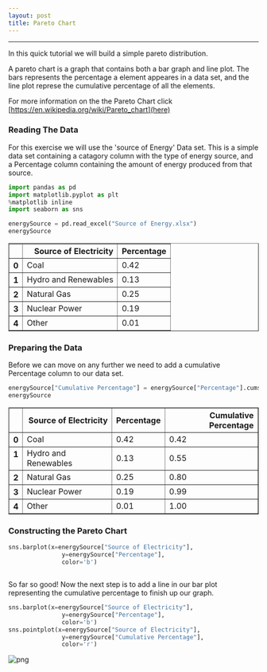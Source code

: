 ```yaml
---
layout: post
title: Pareto Chart
---
```


------
In this quick tutorial we will build a simple pareto distribution.

A pareto chart is a graph that contains both a bar graph and line plot. The bars represents the percentage a element appeares in a data set, and the line plot represe the cumulative percentage of all the elements.

For more information on the the Pareto Chart click [https://en.wikipedia.org/wiki/Pareto_chart](here)

### Reading The Data
For this exercise we will use the 'source of Energy' Data set. This is a simple data set containing a catagory column with the type of energy source, and a Percentage column containing the amount of energy produced from that source.


```python
import pandas as pd
import matplotlib.pyplot as plt
%matplotlib inline
import seaborn as sns
```


```python
energySource = pd.read_excel("Source of Energy.xlsx")
energySource
```




<div>
<style>
    .dataframe thead tr:only-child th {
        text-align: right;
    }

    .dataframe thead th {
        text-align: left;
    }

    .dataframe tbody tr th {
        vertical-align: top;
    }
</style>
<table border="1" class="dataframe">
  <thead>
    <tr style="text-align: right;">
      <th></th>
      <th>Source of Electricity</th>
      <th>Percentage</th>
    </tr>
  </thead>
  <tbody>
    <tr>
      <th>0</th>
      <td>Coal</td>
      <td>0.42</td>
    </tr>
    <tr>
      <th>1</th>
      <td>Hydro and Renewables</td>
      <td>0.13</td>
    </tr>
    <tr>
      <th>2</th>
      <td>Natural Gas</td>
      <td>0.25</td>
    </tr>
    <tr>
      <th>3</th>
      <td>Nuclear Power</td>
      <td>0.19</td>
    </tr>
    <tr>
      <th>4</th>
      <td>Other</td>
      <td>0.01</td>
    </tr>
  </tbody>
</table>
</div>



### Preparing the Data
Before we can move on any further we need to add a cumulative Percentage column to our data set.


```python
energySource["Cumulative Percentage"] = energySource["Percentage"].cumsum()
energySource
```




<div>
<style>
    .dataframe thead tr:only-child th {
        text-align: right;
    }

    .dataframe thead th {
        text-align: left;
    }

    .dataframe tbody tr th {
        vertical-align: top;
    }
</style>
<table border="1" class="dataframe">
  <thead>
    <tr style="text-align: right;">
      <th></th>
      <th>Source of Electricity</th>
      <th>Percentage</th>
      <th>Cumulative Percentage</th>
    </tr>
  </thead>
  <tbody>
    <tr>
      <th>0</th>
      <td>Coal</td>
      <td>0.42</td>
      <td>0.42</td>
    </tr>
    <tr>
      <th>1</th>
      <td>Hydro and Renewables</td>
      <td>0.13</td>
      <td>0.55</td>
    </tr>
    <tr>
      <th>2</th>
      <td>Natural Gas</td>
      <td>0.25</td>
      <td>0.80</td>
    </tr>
    <tr>
      <th>3</th>
      <td>Nuclear Power</td>
      <td>0.19</td>
      <td>0.99</td>
    </tr>
    <tr>
      <th>4</th>
      <td>Other</td>
      <td>0.01</td>
      <td>1.00</td>
    </tr>
  </tbody>
</table>
</div>

### Constructing the Pareto Chart

```python
sns.barplot(x=energySource["Source of Electricity"],
               y=energySource["Percentage"],
               color='b')
```
![]()


So far so good! Now the next step is to add a line in our bar plot representing the cumulative percentage to finish up our graph.


```python
sns.barplot(x=energySource["Source of Electricity"],
               y=energySource["Percentage"],
               color='b')
sns.pointplot(x=energySource["Source of Electricity"],
               y=energySource["Cumulative Percentage"],
               color='r')
```

![png]()
